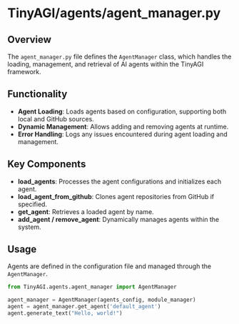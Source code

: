 
# TinyAGI/agents/agent_manager.py

## Overview

The `agent_manager.py` file defines the `AgentManager` class, which handles the loading, management, and retrieval of AI agents within the TinyAGI framework.

## Functionality

- **Agent Loading**: Loads agents based on configuration, supporting both local and GitHub sources.
- **Dynamic Management**: Allows adding and removing agents at runtime.
- **Error Handling**: Logs any issues encountered during agent loading and management.

## Key Components

- **load_agents**: Processes the agent configurations and initializes each agent.
- **load_agent_from_github**: Clones agent repositories from GitHub if specified.
- **get_agent**: Retrieves a loaded agent by name.
- **add_agent / remove_agent**: Dynamically manages agents within the system.

## Usage

Agents are defined in the configuration file and managed through the `AgentManager`.

```python
from TinyAGI.agents.agent_manager import AgentManager

agent_manager = AgentManager(agents_config, module_manager)
agent = agent_manager.get_agent('default_agent')
agent.generate_text("Hello, world!")
```
